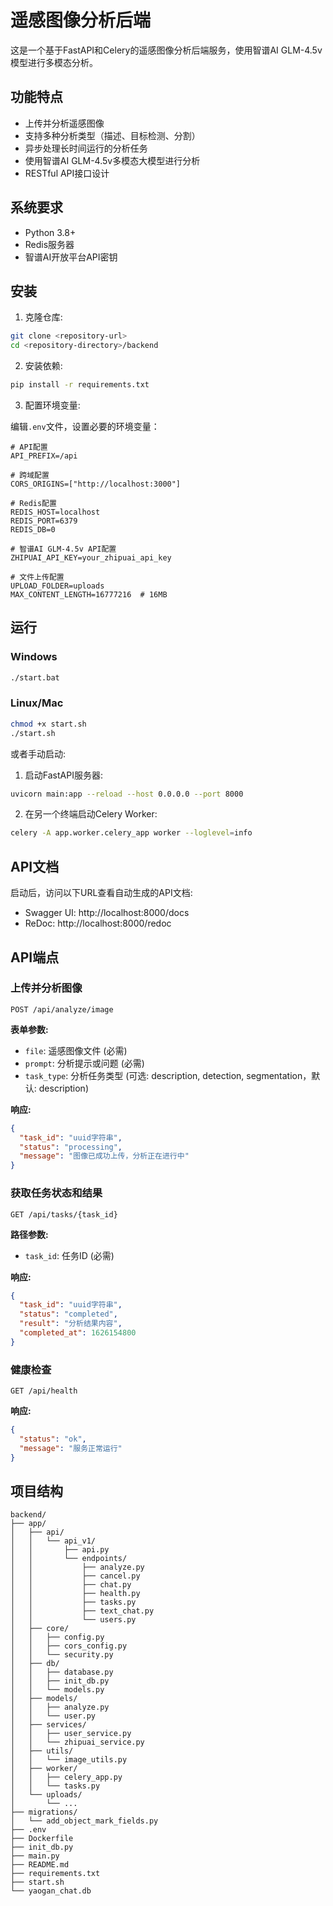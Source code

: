 # 遥感图像分析后端

这是一个基于FastAPI和Celery的遥感图像分析后端服务，使用智谱AI GLM-4.5v模型进行多模态分析。

## 功能特点

- 上传并分析遥感图像
- 支持多种分析类型（描述、目标检测、分割）
- 异步处理长时间运行的分析任务
- 使用智谱AI GLM-4.5v多模态大模型进行分析
- RESTful API接口设计

## 系统要求

- Python 3.8+
- Redis服务器
- 智谱AI开放平台API密钥

## 安装

1. 克隆仓库:

```bash
git clone <repository-url>
cd <repository-directory>/backend
```

2. 安装依赖:

```bash
pip install -r requirements.txt
```

3. 配置环境变量:

编辑`.env`文件，设置必要的环境变量：

```
# API配置
API_PREFIX=/api

# 跨域配置
CORS_ORIGINS=["http://localhost:3000"]

# Redis配置
REDIS_HOST=localhost
REDIS_PORT=6379
REDIS_DB=0

# 智谱AI GLM-4.5v API配置
ZHIPUAI_API_KEY=your_zhipuai_api_key

# 文件上传配置
UPLOAD_FOLDER=uploads
MAX_CONTENT_LENGTH=16777216  # 16MB
```

## 运行

### Windows

```bash
./start.bat
```

### Linux/Mac

```bash
chmod +x start.sh
./start.sh
```

或者手动启动:

1. 启动FastAPI服务器:

```bash
uvicorn main:app --reload --host 0.0.0.0 --port 8000
```

2. 在另一个终端启动Celery Worker:

```bash
celery -A app.worker.celery_app worker --loglevel=info
```

## API文档

启动后，访问以下URL查看自动生成的API文档:

- Swagger UI: http://localhost:8000/docs
- ReDoc: http://localhost:8000/redoc

## API端点

### 上传并分析图像

```
POST /api/analyze/image
```

**表单参数:**
- `file`: 遥感图像文件 (必需)
- `prompt`: 分析提示或问题 (必需)
- `task_type`: 分析任务类型 (可选: description, detection, segmentation，默认: description)

**响应:**
```json
{
  "task_id": "uuid字符串",
  "status": "processing",
  "message": "图像已成功上传，分析正在进行中"
}
```

### 获取任务状态和结果

```
GET /api/tasks/{task_id}
```

**路径参数:**
- `task_id`: 任务ID (必需)

**响应:**
```json
{
  "task_id": "uuid字符串",
  "status": "completed",
  "result": "分析结果内容",
  "completed_at": 1626154800
}
```

### 健康检查

```
GET /api/health
```

**响应:**
```json
{
  "status": "ok",
  "message": "服务正常运行"
}
```

## 项目结构

```
backend/
├── app/
│   ├── api/
│   │   └── api_v1/
│   │       ├── api.py
│   │       └── endpoints/
│   │           ├── analyze.py
│   │           ├── cancel.py
│   │           ├── chat.py
│   │           ├── health.py
│   │           ├── tasks.py
│   │           ├── text_chat.py
│   │           └── users.py
│   ├── core/
│   │   ├── config.py
│   │   ├── cors_config.py
│   │   └── security.py
│   ├── db/
│   │   ├── database.py
│   │   ├── init_db.py
│   │   └── models.py
│   ├── models/
│   │   ├── analyze.py
│   │   └── user.py
│   ├── services/
│   │   ├── user_service.py
│   │   └── zhipuai_service.py
│   ├── utils/
│   │   └── image_utils.py
│   ├── worker/
│   │   ├── celery_app.py
│   │   └── tasks.py
│   └── uploads/
│       └── ...
├── migrations/
│   └── add_object_mark_fields.py
├── .env
├── Dockerfile
├── init_db.py
├── main.py
├── README.md
├── requirements.txt
├── start.sh
└── yaogan_chat.db
```


